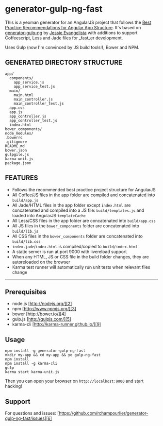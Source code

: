 # generator-gulp-ng-fast

This is a yeoman generator for an AngularJS project that follows the [Best Practice Recommendations for Angular App Structure][1]. It's based on [generator-gulp-ng][8] by [Jessie Evangelista][7] with additions to support Coffeescript, Less and Jade files for _fast_er development.

Uses Gulp (now I'm convinced by JS build tools!), Bower and NPM.

## GENERATED DIRECTORY STRUCTURE

    app/
      components/
        app_service.js
        app_service_test.js
      main/
        main.html
        main_controller.js
        main_controller_test.js
      app.css
      app.js
      app_controller.js
      app_controller_test.js
      index.html
    bower_components/    
    node_modules/
    .bowerrc
    .gitignore
    README.md
    bower.json
    gulpgile.js
    karma-unit.js
    package.json

## FEATURES 

- Follows the recommended best practice project structure for AngularJS
- All Coffee/JS files in the app folder are compiled and concatenated into `build/app.js`
- All Jade/HTML files in the app folder except `index.html` are concatenated and compiled into a JS file: `build/templates.js` and loaded into AngularJS `templateCache`
- All Less/CSS files in the app folder are concatenated into `build/app.css`
- All JS files in the `bower_components` folder are concatenated into `build/lib.js`
- All CSS files in the `bower_components` folder are concatenated into `build/lib.css`
- `index.jade`/`index.html` is compiled/copied to `build/index.html`
- A static server is run at port 9000 with livereload support
- When any HTML, JS or CSS file in the build folder changes, they are autoreloaded on the browser
- Karma test runner will automatically run unit tests when relevant files change

-----

## Prerequisites

- node.js [http://nodejs.org/][2]
- npm [http://www.npmjs.org/][3]
- bower [http://bower.io/][4]
- gulp.js [http://gulpjs.com/][5]
- karma-cli [http://karma-runner.github.io/][9]

## Usage

    npm install -g generator-gulp-ng-fast
    mkdir my-app && cd my-app && yo gulp-ng-fast
    npm install
    npm install -g karma-cli
    gulp
    karma start karma-unit.js

Then you can open your browser on `http://localhost:9000` and start hacking!

## Support

For questions and issues: [https://github.com/rchampourlier/generator-gulp-ng-fast/issues][6]

  [1]: https://docs.google.com/document/d/1XXMvReO8-Awi1EZXAXS4PzDzdNvV6pGcuaF4Q9821Es/pub
  [2]: http://nodejs.org/
  [3]: http://www.npmjs.org/
  [4]: http://bower.io/
  [5]: http://gulpjs.com/
  [6]: https://github.com/rchampourlier/generator-gulp-ng-fast/issues
  [7]: https://github.com/henyojess/generator-gulp-ng
  [8]: https://github.com/henyojess
  [9]: http://karma-runner.github.io/

